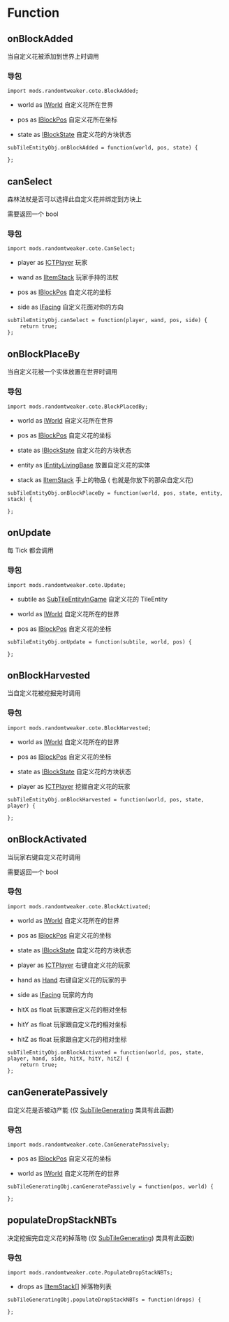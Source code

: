 # Function

## onBlockAdded

当自定义花被添加到世界上时调用

### 导包

```zenscript
import mods.randomtweaker.cote.BlockAdded;
```

* world as [IWorld](https://docs.blamejared.com/1.12/en/Vanilla/World/IWorld/) 自定义花所在世界

* pos as [IBlockPos](https://docs.blamejared.com/1.12/en/Vanilla/World/IBlockPos/) 自定义花所在坐标

* state as [IBlockState](https://docs.blamejared.com/1.12/en/Vanilla/World/IBlockState/) 自定义花的方块状态

```zenscript
subTileEntityObj.onBlockAdded = function(world, pos, state) {

};
```

## canSelect

森林法杖是否可以选择此自定义花并绑定到方块上

需要返回一个 bool

### 导包

```zenscript
import mods.randomtweaker.cote.CanSelect;
```

* player
  as [ICTPlayer](https://docs.blamejared.com/1.12/en/Mods/ContentTweaker/Vanilla/Types/Player/ICTPlayer/)
  玩家

* wand as [IItemStack](https://docs.blamejared.com/1.12/en/Vanilla/Items/IItemStack/) 玩家手持的法杖

* pos as [IBlockPos](https://docs.blamejared.com/1.12/en/Vanilla/World/IBlockPos/) 自定义花的坐标

* side as [IFacing](https://docs.blamejared.com/1.12/en/Vanilla/World/IFacing/) 自定义花面对你的方向

```zenscript
subTileEntityObj.canSelect = function(player, wand, pos, side) {
    return true;
};
```

## onBlockPlaceBy

当自定义花被一个实体放置在世界时调用

### 导包

```zenscript
import mods.randomtweaker.cote.BlockPlacedBy;
```

* world as [IWorld](https://docs.blamejared.com/1.12/en/Vanilla/World/IWorld/) 自定义花所在世界

* pos as [IBlockPos](https://docs.blamejared.com/1.12/en/Vanilla/World/IBlockPos/) 自定义花的坐标

* state as [IBlockState](https://docs.blamejared.com/1.12/en/Vanilla/World/IBlockState/) 自定义花的方块状态

* entity
  as [IEntityLivingBase](https://docs.blamejared.com/1.12/en/Vanilla/Entities/IEntityLivingBase/)
  放置自定义花的实体

* stack as [IItemStack](https://docs.blamejared.com/1.12/en/Vanilla/Items/IItemStack/) 手上的物品 (
  也就是你放下的那朵自定义花)

```zenscript
subTileEntityObj.onBlockPlaceBy = function(world, pos, state, entity, stack) {

};
```

## onUpdate

每 Tick 都会调用

### 导包

```zenscript
import mods.randomtweaker.cote.Update;
```

* subtile as [SubTileEntityInGame](SubTileEntityInGame.md) 自定义花的 TileEntity

* world as [IWorld](https://docs.blamejared.com/1.12/en/Vanilla/World/IWorld/) 自定义花所在的世界

* pos as [IBlockPos](https://docs.blamejared.com/1.12/en/Vanilla/World/IBlockPos/) 自定义花的坐标

```zenscript
subTileEntityObj.onUpdate = function(subtile, world, pos) {

};
```

## onBlockHarvested

当自定义花被挖掘完时调用

### 导包

```zenscript
import mods.randomtweaker.cote.BlockHarvested;
```

* world as [IWorld](https://docs.blamejared.com/1.12/en/Vanilla/World/IWorld/) 自定义花所在的世界

* pos as [IBlockPos](https://docs.blamejared.com/1.12/en/Vanilla/World/IBlockPos/) 自定义花的坐标

* state as [IBlockState](https://docs.blamejared.com/1.12/en/Vanilla/World/IBlockState/) 自定义花的方块状态

* player
  as [ICTPlayer](https://docs.blamejared.com/1.12/en/Mods/ContentTweaker/Vanilla/Types/Player/ICTPlayer/)
  挖掘自定义花的玩家

```zenscript
subTileEntityObj.onBlockHarvested = function(world, pos, state, player) {

};
```

## onBlockActivated

当玩家右键自定义花时调用

需要返回一个 bool

### 导包

```zenscript
import mods.randomtweaker.cote.BlockActivated;
```

* world as [IWorld](https://docs.blamejared.com/1.12/en/Vanilla/World/IWorld/) 自定义花所在的世界

* pos as [IBlockPos](https://docs.blamejared.com/1.12/en/Vanilla/World/IBlockPos/) 自定义花的坐标

* state as [IBlockState](https://docs.blamejared.com/1.12/en/Vanilla/World/IBlockState/) 自定义花的方块状态

* player
  as [ICTPlayer](https://docs.blamejared.com/1.12/en/Mods/ContentTweaker/Vanilla/Types/Player/ICTPlayer/)
  右键自定义花的玩家

* hand as [Hand](https://docs.blamejared.com/1.12/en/Mods/ContentTweaker/Vanilla/Types/Player/Hand/)
  右键自定义花的玩家的手

* side as [IFacing](https://docs.blamejared.com/1.12/en/Vanilla/World/IFacing/) 玩家的方向

* hitX as float 玩家跟自定义花的相对坐标

* hitY as float 玩家跟自定义花的相对坐标

* hitZ as float 玩家跟自定义花的相对坐标

```zenscript
subTileEntityObj.onBlockActivated = function(world, pos, state, player, hand, side, hitX, hitY, hitZ) {
    return true;
};
```

## canGeneratePassively

自定义花是否被动产能 (仅 [SubTileGenerating](SubTileGenerating.md) 类具有此函数)

### 导包

```zenscript
import mods.randomtweaker.cote.CanGeneratePassively;
```

* pos as [IBlockPos](https://docs.blamejared.com/1.12/en/Vanilla/World/IBlockPos/) 自定义花的坐标

* world as [IWorld](https://docs.blamejared.com/1.12/en/Vanilla/World/IWorld/) 自定义花所在的世界

```zenscript
subTileGeneratingObj.canGeneratePassively = function(pos, world) {

};
```

## populateDropStackNBTs

决定挖掘完自定义花的掉落物 (仅 [SubTileGenerating](SubTileGenerating.md)) 类具有此函数)

### 导包

```zenscript
import mods.randomtweaker.cote.PopulateDropStackNBTs;
```

* drops as [IItemStack[]](https://docs.blamejared.com/1.12/en/Vanilla/Items/IItemStack/) 掉落物列表

```zenscript
subTileGeneratingObj.populateDropStackNBTs = function(drops) {

};
```
